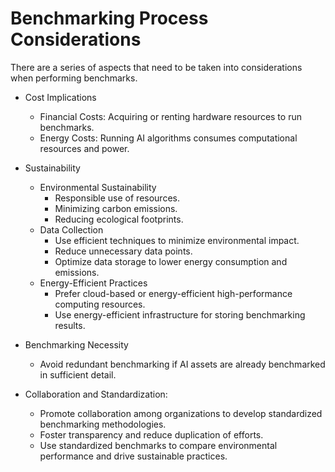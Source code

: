 # Benchmarking Process Considerations

There are a series of aspects that need to be taken into considerations when
performing benchmarks.

- Cost Implications
    - Financial Costs: Acquiring or renting hardware resources to run
      benchmarks.
    - Energy Costs: Running AI algorithms consumes computational resources and
      power.

- Sustainability
    - Environmental Sustainability
        - Responsible use of resources.
        - Minimizing carbon emissions.
        - Reducing ecological footprints.
    - Data Collection
        - Use efficient techniques to minimize environmental impact.
        - Reduce unnecessary data points.
        - Optimize data storage to lower energy consumption and emissions.
    - Energy-Efficient Practices
        - Prefer cloud-based or energy-efficient high-performance computing
          resources.
        - Use energy-efficient infrastructure for storing benchmarking results.

- Benchmarking Necessity
    - Avoid redundant benchmarking if AI assets are already benchmarked in
      sufficient detail.

- Collaboration and Standardization:
    - Promote collaboration among organizations to develop standardized
      benchmarking methodologies.
    - Foster transparency and reduce duplication of efforts.
    - Use standardized benchmarks to compare environmental performance and drive
      sustainable practices.

